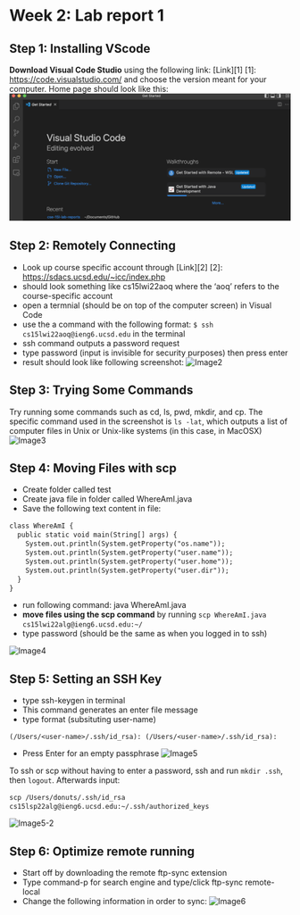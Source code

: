 # Week 2: Lab report 1
## **Step 1:** Installing VScode
__Download Visual Code Studio__ using the following link: 
[Link][1]
[1]: https://code.visualstudio.com/ 
and choose the version meant for your computer. Home page should look like this: 
![Image1](step1.png)

## **Step 2:** Remotely Connecting
- Look up course specific account through
[Link][2]
[2]: https://sdacs.ucsd.edu/~icc/index.php 
- should look something like cs15lwi22aoq where the ‘aoq’ refers to the course-specific account
- open a termnial (should be on top of the computer screen) in Visual Code
- use the a command with the following format:
```$ ssh cs15lwi22aoq@ieng6.ucsd.edu``` in the terminal 
- ssh command outputs a password request
- type password (input is invisible for security purposes) then press enter
- result should look like following screenshot: 
![Image2](step2.png)

## **Step 3:** Trying Some Commands
Try running some commands such as cd, ls, pwd, mkdir, and cp. The specific command used in the screenshot is ```ls -lat```, which outputs a list of computer files in Unix or Unix-like systems (in this case, in MacOSX)
![Image3](step3.png)

## **Step 4:** Moving Files with scp
- Create folder called test
- Create java file in folder called WhereAmI.java 
- Save the following text content in file:
```
class WhereAmI {
  public static void main(String[] args) {
    System.out.println(System.getProperty("os.name"));
    System.out.println(System.getProperty("user.name"));
    System.out.println(System.getProperty("user.home"));
    System.out.println(System.getProperty("user.dir"));
  }
}
```
- run following command: java WhereAmI.java 
- __move files using the scp command__ by running ```scp WhereAmI.java cs15lwi22alg@ieng6.ucsd.edu:~/```
- type password (should be the same as when you logged in to ssh)

![Image4](step4.png)

## **Step 5:** Setting an SSH Key
- type ssh-keygen in terminal
- This command generates an enter file message
- type format (subsituting user-name)
```
(/Users/<user-name>/.ssh/id_rsa): (/Users/<user-name>/.ssh/id_rsa):
```
- Press Enter for an empty passphrase
![Image5](step5.png)

To ssh or scp without having to enter a password, ssh and run ```mkdir .ssh```, then ```logout```. Afterwards input:
```
scp /Users/donuts/.ssh/id_rsa cs15lsp22alg@ieng6.ucsd.edu:~/.ssh/authorized_keys
```
![Image5-2](step5-2.png)
## **Step 6:** Optimize remote running
- Start off by downloading the remote ftp-sync extension
- Type command-p for search engine and type/click ftp-sync remote-local
- Change the following information in order to sync:
![Image6](step6.png)








